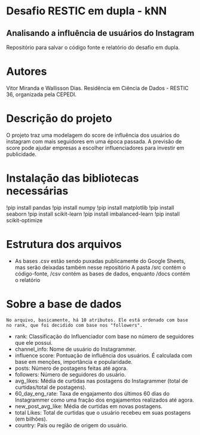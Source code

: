 # Desafio RESTIC em dupla - kNN
## Analisando a influência de usuários do Instagram
 Repositório para salvar o código fonte e relatório do desafio em dupla.

# Autores
Vitor Miranda e Wallisson Dias.
Residência em Ciência de Dados - RESTIC 36, organizada pela CEPEDI.

# Descrição do projeto
O projeto traz uma modelagem do score de influência dos usuários do instagram com mais seguidores em uma época passada.
A previsão de score pode ajudar empresas a escolher influenciadores para investir em publicidade.

# Instalação das bibliotecas necessárias
!pip install pandas
!pip install numpy
!pip install matplotlib
!pip install seaborn
!pip install scikit-learn
!pip install imbalanced-learn
!pip install scikit-optimize

# Estrutura dos arquivos
* As bases .csv estão sendo puxadas publicamente do Google Sheets, mas serão deixadas também nesse repositório
A pasta /src contém o código-fonte, /csv contém as bases de dados, enquanto /docs contém o relatório


# Sobre a base de dados
    No arquivo, basicamente, há 10 atributos. Ele está ordenado com base no rank, que foi decidido com base nos "followers".

- rank: Classificação do Influenciador com base no número de seguidores que ele possui.
- channel_info: Nome de usuário do Instagrammer.
- influence score: Pontuação de influência dos usuários. É calculada com base em menções, importância e popularidade.
- posts: Número de postagens feitas até agora.
- followers: Número de seguidores do usuário.
- avg_likes: Média de curtidas nas postagens do Instagrammer (total de curtidas/total de postagens).
- 60_day_eng_rate: Taxa de engajamento dos últimos 60 dias do Instagrammer como uma fração dos engajamentos realizados até agora.
- new_post_avg_like: Média de curtidas em novas postagens.
- total Likes: Total de curtidas que o usuário recebeu em suas postagens (em bilhões).
- country: País ou região de origem do usuário.